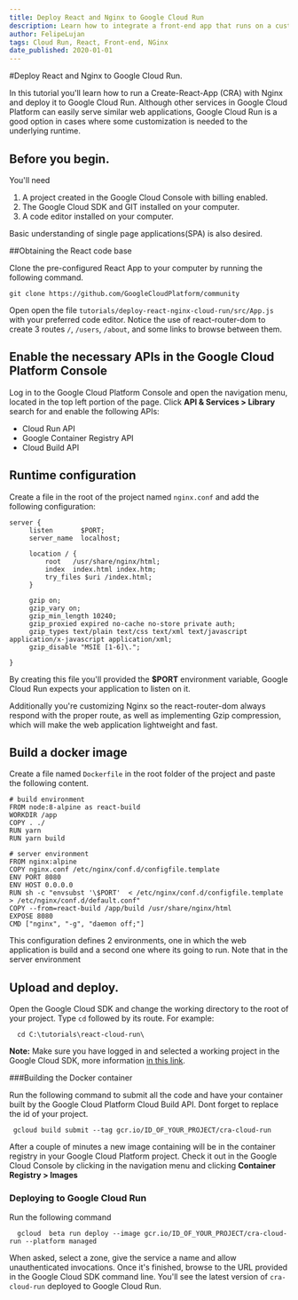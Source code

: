 ```yaml
---
title: Deploy React and Nginx to Google Cloud Run
description: Learn how to integrate a front-end app that runs on a customized runtime, with Google Cloud Run.
author: FelipeLujan
tags: Cloud Run, React, Front-end, NGinx
date_published: 2020-01-01
---
```


#Deploy React and Nginx to Google Cloud Run.

In this tutorial you'll learn how to run a Create-React-App (CRA) with Nginx and deploy it to Google Cloud Run.
Although other services in Google Cloud Platform can easily serve similar web applications, Google Cloud Run is a good option in cases where some customization is needed to the underlying runtime.

## Before you begin.
You'll need
1.  A project created in the Google Cloud Console with billing enabled.
1.  The Google Cloud SDK and GIT installed on your computer.
1.  A code editor installed on your computer.

Basic understanding of single page applications(SPA) is also desired. 

##Obtaining the React code base

Clone the pre-configured React App to your computer by running the following command.

    git clone https://github.com/GoogleCloudPlatform/community

Open open the file ``tutorials/deploy-react-nginx-cloud-run/src/App.js`` with your preferred code editor. Notice the use of react-router-dom to create 3 routes ``/``, ``/users``, ``/about``,  and some links to browse between them.

## Enable the necessary APIs in the Google Cloud Platform Console
Log in to the Google Cloud Platform Console and open the navigation menu, located in the top left portion of the page. 
Click **API & Services > Library**  search for and enable the following APIs:
* Cloud Run API
* Google Container Registry API
* Cloud Build API



## Runtime configuration

Create a file in the root of the project named ``nginx.conf`` and add the following configuration:

    server {
         listen       $PORT;
         server_name  localhost;
         
         location / {
             root   /usr/share/nginx/html;
             index  index.html index.htm;
             try_files $uri /index.html;
         }
         
         gzip on;
         gzip_vary on;
         gzip_min_length 10240;
         gzip_proxied expired no-cache no-store private auth;
         gzip_types text/plain text/css text/xml text/javascript application/x-javascript application/xml;
         gzip_disable "MSIE [1-6]\.";
         
    }
    
  By creating this file you'll provided the **$PORT** environment variable, Google Cloud Run expects your application to listen on it. 
  
  Additionally you're customizing Nginx so the react-router-dom always respond with the proper route, as well as implementing Gzip compression, which will make the web application lightweight and fast. 

 
 ## Build a docker image
  Create a file named `Dockerfile` in the root folder of the project and paste the following content.
 
    # build environment
    FROM node:8-alpine as react-build
    WORKDIR /app
    COPY . ./
    RUN yarn
    RUN yarn build
    
    # server environment
    FROM nginx:alpine
    COPY nginx.conf /etc/nginx/conf.d/configfile.template
    ENV PORT 8080
    ENV HOST 0.0.0.0
    RUN sh -c "envsubst '\$PORT'  < /etc/nginx/conf.d/configfile.template > /etc/nginx/conf.d/default.conf"
    COPY --from=react-build /app/build /usr/share/nginx/html
    EXPOSE 8080
    CMD ["nginx", "-g", "daemon off;"]
    
 This configuration defines 2 environments, one in which the web application is build and a second one where its going to run.
 Note that in the server environment
 
 ## Upload and deploy.
 Open the Google Cloud SDK and change the working directory to the root of your project. Type ``cd`` followed by its route. For example:
  
      cd C:\tutorials\react-cloud-run\
  
   **Note:** Make sure you have logged in and selected a working project in the Google Cloud SDK, more information  [in this link](https://cloud.google.com/sdk/gcloud/reference/config/set "Gcloud config set").
 
 ###Building the Docker container
 
  
  Run the following command to submit all the code and have your container built by the Google Cloud Platform Cloud Build API. Dont forget to replace the id of your project.
  
     gcloud build submit --tag gcr.io/ID_OF_YOUR_PROJECT/cra-cloud-run
     
  After a couple of minutes a new image containing will be in the container registry in your Google Cloud Platform project. Check it out in the Google Cloud Console by clicking in the navigation menu and clicking **Container Registry > Images**
     
     
  ### Deploying to Google Cloud Run
  
  Run the following command
  
      gcloud  beta run deploy --image gcr.io/ID_OF_YOUR_PROJECT/cra-cloud-run --platform managed 
   
   When asked, select a zone, give the service a name and allow unauthenticated invocations.
   Once it's finished, browse to the URL provided in the Google Cloud SDK command line.
   You'll see the latest version of ``cra-cloud-run`` deployed to Google Cloud Run.
